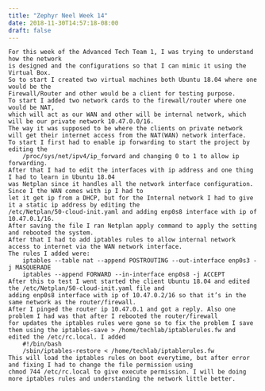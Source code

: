 ```yaml
---
title: "Zephyr Neel Week 14"
date: 2018-11-30T14:57:18-08:00
draft: false
---
```


	For this week of the Advanced Tech Team 1, I was trying to understand how the network 
	is designed and the configurations so that I can mimic it using the Virtual Box. 
	So to start I created two virtual machines both Ubuntu 18.04 where one would be the 
	Firewall/Router and other would be a client for testing purpose. 
	To start I added two network cards to the firewall/router where one would be NAT, 
	which will act as our WAN and other will be internal network, which will be our private network 10.47.0.0/16. 
	The way it was supposed to be where the clients on private network will get their internet access from the NAT(WAN) network interface. 
	To start I first had to enable ip forwarding to start the project by editing the 
		/proc/sys/net/ipv4/ip_forward and changing 0 to 1 to allow ip forwarding. 
	After that I had to edit the interfaces with ip address and one thing I had to learn in Ubuntu 18.04 
	was Netplan since it handles all the network interface configuration. Since I the WAN comes with ip I had to 
	let it get ip from a DHCP, but for the Internal network I had to give it a static ip address by editing the 
	/etc/Netplan/50-cloud-init.yaml and adding enp0s8 interface with ip of 10.47.0.1/16. 
	After saving the file I ran Netplan apply command to apply the setting and rebooted the system. 
	After that I had to add iptables rules to allow internal network access to internet via the WAN network interface. 
	The rules I added were: 
		iptables --table nat --append POSTROUTING --out-interface enp0s3 -j MASQUERADE
		iptables --append FORWARD --in-interface enp0s8 -j ACCEPT
	After this to test I went started the client Ubuntu 18.04 and edited the /etc/Netplan/50-cloud-init.yaml file and 
	adding enp0s8 interface with ip of 10.47.0.2/16 so that it’s in the same network as the router/firewall. 
	After I pinged the router ip 10.47.0.1 and got a reply. Also one problem I had was that after I rebooted the router/firewall 
	for updates the iptables rules were gone so to fix the problem I save them using the iptables-save > /home/techlab/iptablerules.fw and 
	edited the /etc/rc.local. I added 
		#!/bin/bash
		/sbin/iptables-restore < /home/techlab/iptablerules.fw
	This will load the iptables rules on boot everytime, but after error and fixing I had to change the file permission using 
	chmod 744 /etc/rc.local to give execute permission. I will be doing more iptables rules and understanding the network little better.
